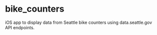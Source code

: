 # bike_counters

iOS app to display data from Seattle bike counters using data.seattle.gov API endpoints.
